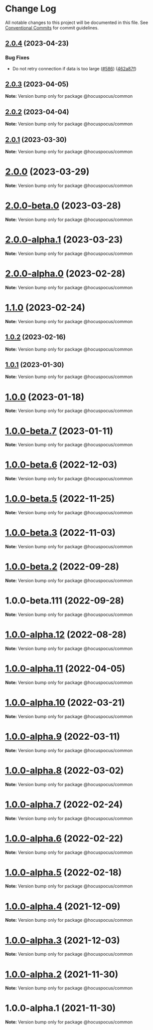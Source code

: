 # Change Log

All notable changes to this project will be documented in this file.
See [Conventional Commits](https://conventionalcommits.org) for commit guidelines.

## [2.0.4](https://github.com/ueberdosis/hocuspocus/compare/v2.0.3...v2.0.4) (2023-04-23)


### Bug Fixes

* Do not retry connection if data is too large ([#586](https://github.com/ueberdosis/hocuspocus/issues/586)) ([462a87f](https://github.com/ueberdosis/hocuspocus/commit/462a87f08bfdcaece4adb1ef8dca25ae42b3cb36))





## [2.0.3](https://github.com/ueberdosis/hocuspocus/compare/v2.0.2...v2.0.3) (2023-04-05)

**Note:** Version bump only for package @hocuspocus/common





## [2.0.2](https://github.com/ueberdosis/hocuspocus/compare/v2.0.1...v2.0.2) (2023-04-04)

**Note:** Version bump only for package @hocuspocus/common





## [2.0.1](https://github.com/ueberdosis/hocuspocus/compare/v2.0.0...v2.0.1) (2023-03-30)

**Note:** Version bump only for package @hocuspocus/common





# [2.0.0](https://github.com/ueberdosis/hocuspocus/compare/v1.1.3...v2.0.0) (2023-03-29)

**Note:** Version bump only for package @hocuspocus/common





# [2.0.0-beta.0](https://github.com/ueberdosis/hocuspocus/compare/v1.1.1...v2.0.0-beta.0) (2023-03-28)

**Note:** Version bump only for package @hocuspocus/common





# [2.0.0-alpha.1](https://github.com/ueberdosis/hocuspocus/compare/v2.0.0-alpha.0...v2.0.0-alpha.1) (2023-03-23)

**Note:** Version bump only for package @hocuspocus/common





# [2.0.0-alpha.0](https://github.com/ueberdosis/hocuspocus/compare/v1.1.0...v2.0.0-alpha.0) (2023-02-28)

**Note:** Version bump only for package @hocuspocus/common





# [1.1.0](https://github.com/ueberdosis/hocuspocus/compare/v1.0.2...v1.1.0) (2023-02-24)

**Note:** Version bump only for package @hocuspocus/common





## [1.0.2](https://github.com/ueberdosis/hocuspocus/compare/v1.0.1...v1.0.2) (2023-02-16)

**Note:** Version bump only for package @hocuspocus/common





## [1.0.1](https://github.com/ueberdosis/hocuspocus/compare/v1.0.0...v1.0.1) (2023-01-30)

**Note:** Version bump only for package @hocuspocus/common





# [1.0.0](https://github.com/ueberdosis/hocuspocus/compare/v1.0.0-beta.7...v1.0.0) (2023-01-18)

**Note:** Version bump only for package @hocuspocus/common





# [1.0.0-beta.7](https://github.com/ueberdosis/hocuspocus/compare/v1.0.0-beta.6...v1.0.0-beta.7) (2023-01-11)

**Note:** Version bump only for package @hocuspocus/common





# [1.0.0-beta.6](https://github.com/ueberdosis/hocuspocus/compare/v1.0.0-beta.5...v1.0.0-beta.6) (2022-12-03)

**Note:** Version bump only for package @hocuspocus/common





# [1.0.0-beta.5](https://github.com/ueberdosis/hocuspocus/compare/v1.0.0-beta.3...v1.0.0-beta.5) (2022-11-25)

**Note:** Version bump only for package @hocuspocus/common





# [1.0.0-beta.3](https://github.com/ueberdosis/hocuspocus/compare/v1.0.0-beta.2...v1.0.0-beta.3) (2022-11-03)

**Note:** Version bump only for package @hocuspocus/common





# [1.0.0-beta.2](https://github.com/ueberdosis/hocuspocus/compare/v1.0.0-beta.1...v1.0.0-beta.2) (2022-09-28)

**Note:** Version bump only for package @hocuspocus/common





# 1.0.0-beta.111 (2022-09-28)

**Note:** Version bump only for package @hocuspocus/common





# [1.0.0-alpha.12](https://github.com/ueberdosis/hocuspocus/compare/@hocuspocus/common@1.0.0-alpha.11...@hocuspocus/common@1.0.0-alpha.12) (2022-08-28)

**Note:** Version bump only for package @hocuspocus/common





# [1.0.0-alpha.11](https://github.com/ueberdosis/hocuspocus/compare/@hocuspocus/common@1.0.0-alpha.10...@hocuspocus/common@1.0.0-alpha.11) (2022-04-05)

**Note:** Version bump only for package @hocuspocus/common





# [1.0.0-alpha.10](https://github.com/ueberdosis/hocuspocus/compare/@hocuspocus/common@1.0.0-alpha.9...@hocuspocus/common@1.0.0-alpha.10) (2022-03-21)

**Note:** Version bump only for package @hocuspocus/common





# [1.0.0-alpha.9](https://github.com/ueberdosis/hocuspocus/compare/@hocuspocus/common@1.0.0-alpha.8...@hocuspocus/common@1.0.0-alpha.9) (2022-03-11)

**Note:** Version bump only for package @hocuspocus/common





# [1.0.0-alpha.8](https://github.com/ueberdosis/hocuspocus/compare/@hocuspocus/common@1.0.0-alpha.7...@hocuspocus/common@1.0.0-alpha.8) (2022-03-02)

**Note:** Version bump only for package @hocuspocus/common





# [1.0.0-alpha.7](https://github.com/ueberdosis/hocuspocus/compare/@hocuspocus/common@1.0.0-alpha.6...@hocuspocus/common@1.0.0-alpha.7) (2022-02-24)

**Note:** Version bump only for package @hocuspocus/common





# [1.0.0-alpha.6](https://github.com/ueberdosis/hocuspocus/compare/@hocuspocus/common@1.0.0-alpha.5...@hocuspocus/common@1.0.0-alpha.6) (2022-02-22)

**Note:** Version bump only for package @hocuspocus/common





# [1.0.0-alpha.5](https://github.com/ueberdosis/hocuspocus/compare/@hocuspocus/common@1.0.0-alpha.4...@hocuspocus/common@1.0.0-alpha.5) (2022-02-18)

**Note:** Version bump only for package @hocuspocus/common





# [1.0.0-alpha.4](https://github.com/ueberdosis/hocuspocus/compare/@hocuspocus/common@1.0.0-alpha.3...@hocuspocus/common@1.0.0-alpha.4) (2021-12-09)

**Note:** Version bump only for package @hocuspocus/common





# [1.0.0-alpha.3](https://github.com/ueberdosis/hocuspocus/compare/@hocuspocus/common@1.0.0-alpha.2...@hocuspocus/common@1.0.0-alpha.3) (2021-12-03)

**Note:** Version bump only for package @hocuspocus/common





# [1.0.0-alpha.2](https://github.com/ueberdosis/hocuspocus/compare/@hocuspocus/common@1.0.0-alpha.1...@hocuspocus/common@1.0.0-alpha.2) (2021-11-30)

**Note:** Version bump only for package @hocuspocus/common





# 1.0.0-alpha.1 (2021-11-30)

**Note:** Version bump only for package @hocuspocus/common
